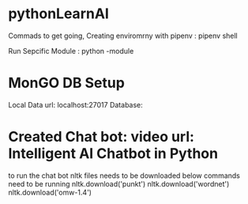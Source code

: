 # pythonLearnAI

Commads to get going, 
Creating enviromrny with pipenv
:   pipenv shell

Run Sepcific Module
:   python -module <filename without extension>

# MonGO DB Setup
Local Data url: localhost:27017
Database:


# Created Chat bot: video url: Intelligent AI Chatbot in Python
to run the chat bot nltk files needs to be downloaded 
below commands need to be running 
nltk.download('punkt')
nltk.download('wordnet')
nltk.download('omw-1.4')
